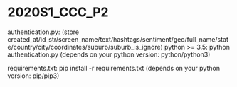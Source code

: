 # 2020S1_CCC_P2
authentication.py: 
(store created_at/id_str/screen_name/text/hashtags/sentiment/geo/full_name/state/country/city/coordinates/suburb/suburb_is_ignore)
python >= 3.5: python authentication.py (depends on your python version: python/python3)

requirements.txt: 
pip install -r requirements.txt (depends on your python version: pip/pip3)
